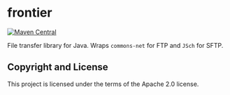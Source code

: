 # frontier

[![Maven Central](https://img.shields.io/maven-central/v/fun.mike/frontier-alpha.svg)](http://search.maven.org/#search%7Cgav%7C1%7Cg%3A%22fun.mike%22%20AND%20a%3A%22frontier-alpha%22)

File transfer library for Java. Wraps `commons-net` for FTP and `JSch` for SFTP.

## Copyright and License

This project is licensed under the terms of the Apache 2.0 license.
